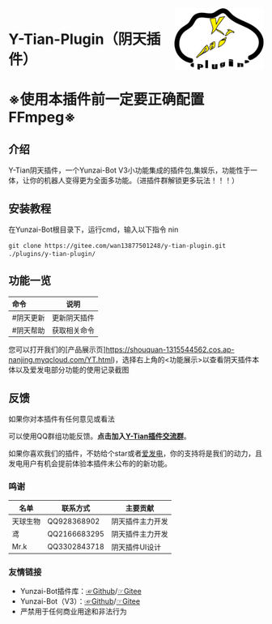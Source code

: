 <img decoding="async" align=right src="resources/logo.png" width="35%">

# Y-Tian-Plugin（阴天插件）

# ※使用本插件前一定要正确配置FFmpeg※

## 介绍
Y-Tian阴天插件，一个Yunzai-Bot V3小功能集成的插件包,集娱乐，功能性于一体，让你的机器人变得更为全面多功能。（进插件群解锁更多玩法！！！）

## 安装教程

在Yunzai-Bot根目录下，运行cmd，输入以下指令
nin
```
git clone https://gitee.com/wan13877501248/y-tian-plugin.git ./plugins/y-tian-plugin/

```
## 功能一览

| 命令| 说明|
|:--------|------------|
| #阴天更新 | 更新阴天插件 |
| #阴天帮助 | 获取相关命令|

您可以打开我们的[产品展示页]https://shouquan-1315544562.cos.ap-nanjing.myqcloud.com/YT.html)，选择右上角的<功能展示>以查看阴天插件本体以及爱发电部分功能的使用记录截图



## 反馈

如果你对本插件有任何意见或看法

可以使用QQ群组功能反馈。**点击加入[Y-Tian插件交流群](http://qm.qq.com/cgi-bin/qm/qr?_wv=1027&k=9-rRV1zBm0H3Es3V32FXSIJdR7v4hEjY&authKey=VvpBHKV%2FnjOxT0fPSagpTCIyJ91vNgvyc0CIt40%2BY1Q2kT%2BnUKjzLjbMtRVTh%2BqW&noverify=0&group_code=756783127)**。

如果你喜欢我们的插件，不妨给个star或者[爱发电](https://afdian.net/a/Tianqiu)，你的支持将是我们的动力，且发电用户有机会提前体验本插件未公布的的新功能。

### 鸣谢

| 名单     | 联系方式     | 主要贡献     |
| -------- | ------------ | ------------ |
| 天球生物 | QQ928368902 | 阴天插件主力开发 |
| 鸢    | QQ2166683295 | 阴天插件主力开发 |
| Mr.k   | QQ3302843718 | 阴天插件UI设计 |

### 友情链接

* Yunzai-Bot插件库：[☞Github](https://github.com/yhArcadia/Yunzai-Bot-plugins-index)/[☞Gitee](https://gitee.com/yhArcadia/Yunzai-Bot-plugins-index)
* Yunzai-Bot（V3）：[☞Github](https://github.com/Le-niao/Yunzai-Bot)/[☞Gitee](https://gitee.com/Le-niao/Yunzai-Bot) 
* 严禁用于任何商业用途和非法行为



